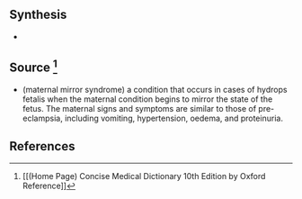 ## Synthesis
- 
## Source [^1]
- (maternal mirror syndrome) a condition that occurs in cases of hydrops fetalis when the maternal condition begins to mirror the state of the fetus. The maternal signs and symptoms are similar to those of pre-eclampsia, including vomiting, hypertension, oedema, and proteinuria.
## References

[^1]: [[(Home Page) Concise Medical Dictionary 10th Edition by Oxford Reference]]